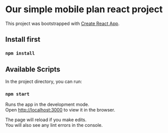 # Our simple mobile plan react project

This project was bootstrapped with [Create React App](https://github.com/facebook/create-react-app).

## Install first

### `npm install`

## Available Scripts

In the project directory, you can run:

### `npm start`

Runs the app in the development mode.\
Open [http://localhost:3000](http://localhost:3000) to view it in the browser.

The page will reload if you make edits.\
You will also see any lint errors in the console.
